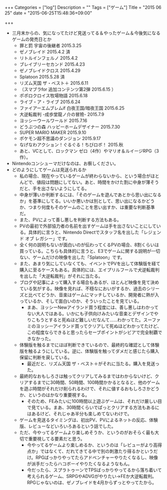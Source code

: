 +++
Categories = ["log"]
Description = ""
Tags = ["ゲーム"]
Title = "2015 06 25"
date = "2015-06-25T15:48:36+09:00"

+++

* 三月末からの、気になってたけど見送ってる＆やったゲーム＆今後気になるゲームの発売日とか
	* 罪と罰 宇宙の後継者 2015.3.25
	* ゼノブレイド 2015.4.2	済
	* リトルインフェルノ 2015.4.2
	* ブレイブリーセカンド 2015.4.23
	* ゼノブレイドクロス 2015.4.29
	* Splatoon 2015.5.28	済
	* リズム天国 ザ・ベスト＋ 2015.6.11
	* （スマブラfor 追加コンテンツ第2弾 2015.6.15 ）
	* ポポロクロイス牧場物語 2015.6.18
	* ライブ・ア・ライブ 2015.6.24
	* ファイアーエムブレムif 白夜王国/暗夜王国 2015.6.25
	* 大逆転裁判 -成歩堂龍ノ介の冒險- 2015.7.9
	* ヨッシーウールワールド 2015.7.16
	* どうぶつの森 ハッピーホームデザイナー 2015.7.30
	* SUPER MARIO MAKER 2015.9.10
	* ポケモン超不思議のダンジョン 2015.9.17
	* なげなわアクション！ぐるぐる！ちびロボ！ 2015.秋
	* あと、VCとして、ロックマン ゼロ（4作）やマリオ＆ルイージRPG（3作）。
* Nintendoコンシューマだけなのは、お察しください。
* どのようにしてゲームは見送られるか
	* 私の場合、現在やっているゲームが終わらないから、という場合がほとんどで、値段は問題にしてない。あと、時間をかけた割に中身が薄そうだと、手を出さないようにしてる。
	* 中身が薄いか判断するには、「そのゲームを遊んであとから思い出になるか」を基準にしてる。いいか悪いかは別として、思い出になるかどうか、つまり何度もそのゲームのことを思い出すか、は重要な判断基準だ。
	* また、PVによって善し悪しを判断する方法もある。
	* PVの最初で外部協力者の名前を出すゲームは手を出さないことにしている。具体的に言うと、Nintendo Directでスタッフ名を出した「レジェンド オブ レガシー」です。
	* 全く何の説明もないが面白いのが伝わってくるPVの場合、8割くらいは買っている。こちらも具体的に言うと、E3でゲームに関する説明が一切ない、ゲームだけの映像を出した「Splatoon」です。
	* また、あまり気にしていなくても、イベントでPVを出して体験版を経て購入に至るケースもある。具体的には、エイプリルフールで犬逆転裁判を出した「大逆転裁判」がそれに当たる。
	* ブログや記事によって購入する場合もあるが、ほとんど映像を見て決めている気がする。映像を見れば、不穏なにおいがするか、過去のシリーズと比べてどうか、音楽はゲームにマッチしているか、開発者に熱が入っているか、そして面白いのか、そういったことを見ている。
		* まあ、ヨッシーNewアイランド買う程度には、善し悪しはわかってない大人ではある。いかにも子供向けみたいな音楽とデザインでやりこもうとすると死ぬほど難しいだなんて……わかってた。スーファミのヨッシーアイランド買ってクリアして死ぬほどわかってたけど、この程度ならできると思ったらセーブポイントがシビアで完全制覇できなかった。
	* 体験版を触るまでにほぼ判断できているので、最終的な確認として体験版を触るようにしている。逆に、体験版を触ってダメだと感じたら購入保留に判断を戻している。
		* 最近だと、リズム天国 ザ・ベスト＋がそれに当たる。購入を見送った。
	* 最終的なおもしろさは触ってクリアしてみるまではわからないけど、クリアするまでに30時間、50時間、100時間かかるとなると、他のゲームを遊ぶ時間がそれだけ削られるわけで、それに値するおもしろさかどうか、というのはかなり重要視する。
		* そのため、FEみたいに100時間以上遊ぶゲームは、それだけ厳しい目で見ている。まあ、30時間くらいでぱっとクリアする方法もあるにはあるけど、それじゃあ半分も楽しめてないわけで。
	* ゲームを見送るタイミングは、初出PV、PVによるネットの反応、体験版、レビューなどいろいろあるという話でした。
	* ただ、今やってるゲームより楽しめそうか、というのがおそらく最も大切で重要視してる要素だと思う。
		* 今やってるゲームより楽しめるか、というのは「レビューがより高得点か」ではなくて、だれてきてる中で別の刺激たり得るかというだけ。RPGばっかりやってたらアドベンチャーやりたくなるし、映像が派手だったらハコボーイやりたくなるようなもん。
		* 今だったら、スプラトゥーンでTPSばっかりやってるから落ち着いて考えられるゲーム、SRPGやADVGがやりたい→FEか大逆転裁判。RPGじゃないのは、ゼノブレイドを4月からずっとやってたから。